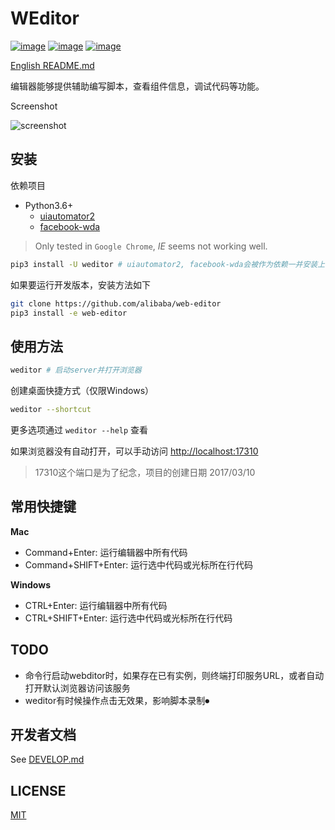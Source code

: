 # WEditor
[![image](https://img.shields.io/pypi/v/weditor.svg?style=flat-square)](https://pypi.python.org/pypi/weditor)
[![image](https://img.shields.io/github/stars/alibaba/web-editor.svg?style=social&label=Star&style=flat-square)](https://github.com/alibaba/web-editor)
[![image](https://travis-ci.org/alibaba/web-editor.svg?branch=master)](https://travis-ci.org/alibaba/web-editor)

[English README.md](README.md)

编辑器能够提供辅助编写脚本，查看组件信息，调试代码等功能。

Screenshot

![screenshot](./screenshot.jpg)

## 安装
依赖项目

- Python3.6+
  - [uiautomator2](https://github.com/openatx/uiautomator2)
  - [facebook-wda](https://github.com/openatx/facebook-wda)


> Only tested in `Google Chrome`, _IE_ seems not working well.

```bash
pip3 install -U weditor # uiautomator2, facebook-wda会被作为依赖一并安装上去
```

如果要运行开发版本，安装方法如下

```bash
git clone https://github.com/alibaba/web-editor
pip3 install -e web-editor
```

## 使用方法
```bash
weditor # 启动server并打开浏览器
```

创建桌面快捷方式（仅限Windows）

```bash
weditor --shortcut
```

更多选项通过 `weditor --help` 查看

如果浏览器没有自动打开，可以手动访问 <http://localhost:17310>

> 17310这个端口是为了纪念，项目的创建日期 2017/03/10

## 常用快捷键

**Mac**

- Command+Enter: 运行编辑器中所有代码
- Command+SHIFT+Enter: 运行选中代码或光标所在行代码

**Windows**

- CTRL+Enter: 运行编辑器中所有代码
- CTRL+SHIFT+Enter: 运行选中代码或光标所在行代码

## TODO  
* 命令行启动webditor时，如果存在已有实例，则终端打印服务URL，或者自动打开默认浏览器访问该服务
* weditor有时候操作点击无效果，影响脚本录制⏺

## 开发者文档
See [DEVELOP.md](DEVELOP.md)

## LICENSE
[MIT](LICENSE)
